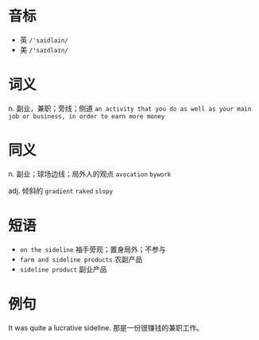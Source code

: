 # 音标

- 英 `/'saidlain/`
- 美 `/'saɪdlaɪn/`

# 词义

n. 副业，兼职；旁线；侧道
`an activity that you do as well as your main job or business, in order to earn more money`

# 同义

n. 副业；球场边线；局外人的观点
`avocation` `bywork`

adj. 倾斜的
`gradient` `raked` `slopy`

# 短语

- `on the sideline` 袖手旁观；置身局外；不参与
- `farm and sideline products` 农副产品
- `sideline product` 副业产品

# 例句

It was quite a lucrative sideline.
那是一份很赚钱的兼职工作。


